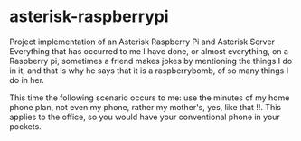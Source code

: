 # asterisk-raspberrypi
Project implementation of an Asterisk Raspberry Pi and Asterisk Server
Everything that has occurred to me I have done, or almost everything, on a Raspberry pi, sometimes a friend makes jokes by mentioning the things I do in it, and that is why he says that it is a raspberrybomb, of so many things I do in her.

This time the following scenario occurs to me:
use the minutes of my home phone plan, not even my phone, rather my mother's, yes, like that !!. This applies to the office, so you would have your conventional phone in your pockets.
